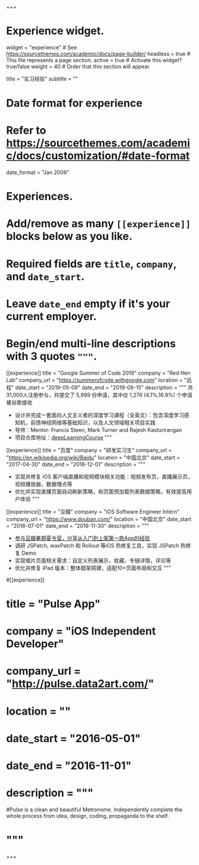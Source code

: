 +++
# Experience widget.
widget = "experience"  # See https://sourcethemes.com/academic/docs/page-builder/
headless = true  # This file represents a page section.
active = true  # Activate this widget? true/false
weight = 40  # Order that this section will appear.

title = "实习经验"
subtitle = ""

# Date format for experience
#   Refer to https://sourcethemes.com/academic/docs/customization/#date-format
date_format = "Jan 2006"

# Experiences.
#   Add/remove as many `[[experience]]` blocks below as you like.
#   Required fields are `title`, `company`, and `date_start`.
#   Leave `date_end` empty if it's your current employer.
#   Begin/end multi-line descriptions with 3 quotes `"""`.
[[experience]]
  title = "Google Summer of Code 2019"
  company = "Red Hen Lab"
  company_url = "https://summerofcode.withgoogle.com"
  location = "远程"
  date_start = "2019-05-09"
  date_end = "2019-08-15"
  description = """
  共31,000人注册参与，共提交了 5,999 份申请，其中仅 1,276 (4.1%,16.9%) 个申请被谷歌接收
  
  - 设计并完成一套面向人文主义者的深度学习课程（全英文）：包含深度学习感知机，前馈神经网络等基础知识，以及人文领域相关项目实践
  - 导师：Mentor: Francis Steen, Mark Turner and Rajesh Kasturirangan
  - 项目仓库地址：[deepLearningCourse](https://github.com/yogayu/deepLearningCourse)
  """

[[experience]]
  title = "百度"
  company = "研发实习生"
  company_url = "https://en.wikipedia.org/wiki/Baidu"
  location = "中国北京"
  date_start = "2017-04-30"
  date_end = "2016-12-01"
  description = """
  - 实现并修复 iOS 客户端直播和视频模块相关功能：视频发布页，直播展示页，视频播放器，数据埋点等
  - 优化并实现直播页面自动刷新策略，和页面预加载列表数据策略，有效提高用户体验
  """

[[experience]]
  title = "豆瓣"
  company = "iOS Software Engineer Intern"
  company_url = "https://www.douban.com/"
  location = "中国北京"
  date_start = "2016-07-01"
  date_end = "2016-11-30"
  description = """
  - [参与豆瓣暑期夏令营，分享从入门到上架第一款App的经验](http://data2art.com/douban-intern.html)
  - 调研 JSPatch, waxPatch 和 Rollout 等iOS 热修复工具，实现 JSPatch 热修复 Demo
  - 实现唱片页面相关需求：自定义列表展示，收藏，专辑详情，评论等
  - 优化并修复 iPad 版本：整体框架搭建，适配10+页面布局和交互
  """

#[[experience]]
#  title = "Pulse App"
#  company = "iOS Independent Developer"
#  company_url = "http://pulse.data2art.com/"
#  location = ""
#  date_start = "2016-05-01"
#  date_end = "2016-11-01"
#  description = """
#Pulse is a clean and beautiful Metronome. Independently complete the whole process from idea, design, coding, propaganda to the shelf.
#  """
+++
